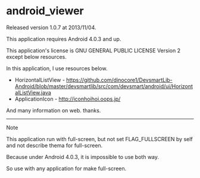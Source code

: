 android_viewer
==============
Released version 1.0.7 at 2013/11/04.

This application requires Android 4.0.3 and up.

This application's license is GNU GENERAL PUBLIC LICENSE Version 2 except below resources.

In this application, I use resources below.

* HorizontalListView - https://github.com/dinocore1/DevsmartLib-Android/blob/master/devsmartlib/src/com/devsmart/android/ui/HorizontalListView.java
* ApplicationIcon - http://iconhoihoi.oops.jp/

And many information on web. thanks.

---
Note

This application run with full-screen, but not set FLAG_FULLSCREEN by self and not describe thema for full-screen.

Because under Android 4.0.3, it is impossible to use both way.

So use with any application for make full-screen.
